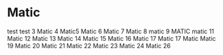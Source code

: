 # Matic
test
test 3
Matic 4
Matic5
Matic 6
Matic 7
Matic 8
matic 9
MATIC
matic 11
Matic 12
Matic 13
Matic 14
Matic 15
Matic 16
Matic 17
Matic 17
Matic
Matic 19
Matic 20
Matic 21
Matic 22
Matic 23
Matic 24
Matic 26
